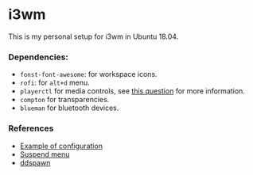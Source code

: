 # i3wm

This is my personal setup for i3wm in Ubuntu 18.04.

### Dependencies:

- `fonst-font-awesome`: for workspace icons.
- `rofi`: for `alt+d` menu.
- `playerctl` for media controls, see [this question](https://askubuntu.com/questions/1080671/how-can-i-install-playerctl) for more information.
- `compton` for transparencies.
- `blueman` for bluetooth devices.
### References

- [Example of configuration](https://github.com/addy-dclxvi/i3-starterpack/tree/8f18c0dc22bd0fb48eb9f5b9b7812627552a2107)
- [Suspend menu](https://faq.i3wm.org/question/239/how-do-i-suspendlockscreen-and-logout/)
- [ddspawn](https://github.com/LukeSmithxyz/voidrice/blob/master/.local/bin/i3cmds/ddspawn)
